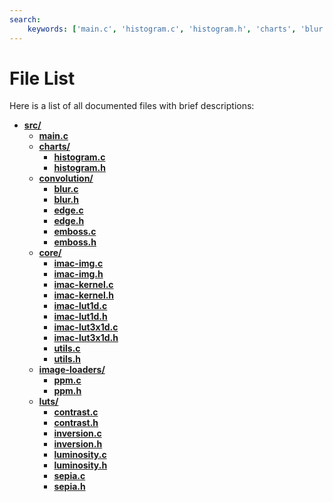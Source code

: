 ```yaml
---
search:
    keywords: ['main.c', 'histogram.c', 'histogram.h', 'charts', 'blur.c', 'blur.h', 'edge.c', 'edge.h', 'emboss.c', 'emboss.h', 'convolution', 'imac-img.c', 'imac-img.h', 'imac-kernel.c', 'imac-kernel.h', 'imac-lut1d.c', 'imac-lut1d.h', 'imac-lut3x1d.c', 'imac-lut3x1d.h', 'utils.c', 'utils.h', 'core', 'ppm.c', 'ppm.h', 'image-loaders', 'contrast.c', 'contrast.h', 'inversion.c', 'inversion.h', 'luminosity.c', 'luminosity.h', 'sepia.c', 'sepia.h', 'luts', 'src']
---
```


# File List

Here is a list of all documented files with brief descriptions:
* **[src/](dir_68267d1309a1af8e8297ef4c3efbcdba.md)**
  * **[main.c](main_8c.md)**
  * **[charts/](dir_b1e1480277e1bd1794b03e39c91b2dd4.md)**
    * **[histogram.c](histogram_8c.md)**
    * **[histogram.h](histogram_8h.md)**
  * **[convolution/](dir_977f0d85213d1c0a2b0ea3ba623898ac.md)**
    * **[blur.c](blur_8c.md)**
    * **[blur.h](blur_8h.md)**
    * **[edge.c](edge_8c.md)**
    * **[edge.h](edge_8h.md)**
    * **[emboss.c](emboss_8c.md)**
    * **[emboss.h](emboss_8h.md)**
  * **[core/](dir_aebb8dcc11953d78e620bbef0b9e2183.md)**
    * **[imac-img.c](imac-img_8c.md)**
    * **[imac-img.h](imac-img_8h.md)**
    * **[imac-kernel.c](imac-kernel_8c.md)**
    * **[imac-kernel.h](imac-kernel_8h.md)**
    * **[imac-lut1d.c](imac-lut1d_8c.md)**
    * **[imac-lut1d.h](imac-lut1d_8h.md)**
    * **[imac-lut3x1d.c](imac-lut3x1d_8c.md)**
    * **[imac-lut3x1d.h](imac-lut3x1d_8h.md)**
    * **[utils.c](utils_8c.md)**
    * **[utils.h](utils_8h.md)**
  * **[image-loaders/](dir_8f03655d6efc6136bf2baf9ce414e802.md)**
    * **[ppm.c](ppm_8c.md)**
    * **[ppm.h](ppm_8h.md)**
  * **[luts/](dir_c22671da58062d8418dba3cbe73b0c5b.md)**
    * **[contrast.c](contrast_8c.md)**
    * **[contrast.h](contrast_8h.md)**
    * **[inversion.c](inversion_8c.md)**
    * **[inversion.h](inversion_8h.md)**
    * **[luminosity.c](luminosity_8c.md)**
    * **[luminosity.h](luminosity_8h.md)**
    * **[sepia.c](sepia_8c.md)**
    * **[sepia.h](sepia_8h.md)**
